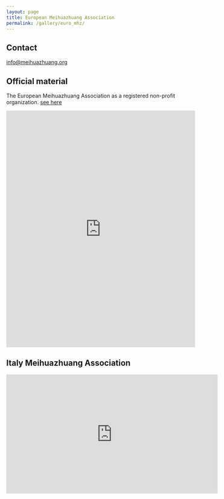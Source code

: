 ```yaml
---
layout: page
title: European Meihuazhuang Association
permalink: /gallery/euro_mhz/
---
```

## Contact
info@meihuazhuang.org

## Official material
The European Meihuazhuang Association as a registered non-profit organization.
[see here](https://drive.google.com/drive/folders/0B1vtUB3pfkiyRkhrMHA4WWJ5Zm8)



<iframe src="https://www.facebook.com/plugins/post.php?href=https%3A%2F%2Fwww.facebook.com%2Fregine.monod%2Fposts%2F1057675134307629&width=500" width="500" height="626" style="border:none;overflow:hidden" scrolling="no" frameborder="0" allowTransparency="true"></iframe>

## Italy Meihuazhuang Association
<iframe width="560" height="315" src="https://www.youtube.com/embed/GVJCoUVkE_U" frameborder="0" allowfullscreen></iframe>

